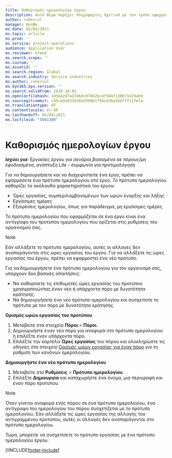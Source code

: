 ```yaml
---
title: Καθορισμός ημερολογίων έργου
description: Αυτό θέμα παρέχει πληροφορίες σχετικά με τον τρόπο εφαρμογής ενός προτύπου ημερολογίου σε ένα έργο, για την παρακολούθηση του χρονοδιαγράμματος του έργου.
author: ruhercul
manager: AnnBe
ms.date: 02/05/2021
ms.topic: article
ms.prod: ''
ms.service: project-operations
audience: Application User
ms.reviewer: kfend
ms.search.scope: ''
ms.custom: ''
ms.assetid: ''
ms.search.region: Global
ms.search.industry: Service industries
ms.author: ruhercul
ms.dyn365.ops.version: ''
ms.search.validFrom: 2020-10-01
ms.openlocfilehash: 1d5642d7a2246dc878b2bc4f504f138b71d29a69
ms.sourcegitcommit: c45ceda833b30ad39861f5bcd3ba1bbfff11fe7a
ms.translationtype: HT
ms.contentlocale: el-GR
ms.lasthandoff: 05/04/2021
ms.locfileid: "5981300"
---
```

# <a name="define-project-calendars"></a>Καθορισμός ημερολογίων έργου

_**Ισχύει για:** Εργασίες έργου για σενάρια βασισμένα σε πόρους/μη εφοδιασμένα, ανάπτυξη Lite - συμφωνία για προτιμολόγηση_

Για να δημιουργήσετε και να διαχειριστείτε ένα έργο, πρέπει να εφαρμόσετε ένα πρότυπο ημερολογίου στο έργο. Το πρότυπο ημερολογίου καθορίζει τα ακόλουθα χαρακτηριστικά του έργου:

- Ώρες εργασίας, συμπεριλαμβανομένων των ωρών έναρξης και λήξης
- Εργάσιμες ημέρες
- Εξαιρέσεις ημερολογίου, όπως για παράδειγμα, μη εργάσιμες ημέρες

Το πρότυπο ημερολογίου που εφαρμόζεται σε ένα έργο είναι ένα αντίγραφο του προτύπου ημερολογίου που ορίζεται στις ρυθμίσεις του οργανισμού σας.

> [!NOTE]
> Εάν αλλάξετε το πρότυπο ημερολογίου, αυτές οι αλλαγές δεν αναπαράγονται στις ώρες εργασίας του έργου. Για να αλλάξετε τις ώρες εργασίας του έργου, πρέπει να εφαρμοστεί ένα νέο πρότυπο.

Για να δημιουργήσετε ένα πρότυπο ημερολογίου για τον οργανισμό σας, υπάρχουν δύο βασικές απαιτήσεις:

- Να καθορίσετε τις επιθυμητές ώρες εργασίας του προτύπου χρησιμοποιώντας έναν νέο ή υπάρχοντα πόρο με δυνατότητα κράτησης.
- Να δημιουργήσετε ένα νέο πρότυπο ημερολογίου και συσχετίστε το πρότυπο με τον πόρο με δυνατότητα κράτησης.

**Ορισμός ωρών εργασίας του προτύπου**

1. Μεταβείτε στα στοιχεία **Πόροι** \> **Πόροι**.
2. Δημιουργήστε έναν νέο πόρο για αναφορά στο πρότυπο ημερολογίου ή επιλέξτε έναν υπάρχοντα πόρο.
3. Επιλέξτε την καρτέλα **Ώρες εργασίας** του πόρου και ολοκληρώστε τις οδηγίες στο στοιχείο [Ορισμός ωρών εργασίας για έναν πόρο](https://docs.microsoft.com/dynamics365/field-service/set-work-hours-resource) για τη ρύθμιση των κανόνων ημερολογίου.

**Δημιουργήστε ένα νέο πρότυπο ημερολογίου**

1. Μεταβείτε στο **Ρυθμίσεις** \> **Πρότυπο ημερολογίου**.
2. Επιλέξτε **Δημιουργία** και καταχωρήστε ένα όνομα, μια περιγραφή και έναν πόρο προτύπου.

> [!NOTE]
> Όταν γίνεται αναφορά ενός πόρου σε ένα πρότυπο ημερολογίου, ένα αντίγραφο του ημερολογίου του πόρου συσχετίζεται με το πρότυπο ημερολογίου. Εάν αλλάξετε τις ώρες εργασίας της αλλαγής του αντιγραμμένου προτύπου, αυτές οι αλλαγές δεν αναπαράγονται στο πρότυπο ημερολογίου.

Τώρα, μπορείτε να συσχετίσετε το πρότυπο εργασίας με ένα πρότυπο ημερολογίου έργου.


[!INCLUDE[footer-include](../includes/footer-banner.md)]

